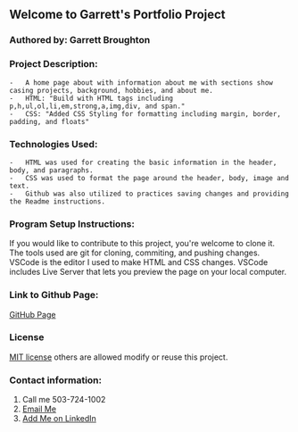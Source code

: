 ## Welcome to Garrett's Portfolio Project

### Authored by:  Garrett Broughton

### Project Description: 
    -   A home page about with information about me with sections show casing projects, background, hobbies, and about me.
    -   HTML: "Build with HTML tags including p,h,ul,ol,li,em,strong,a,img,div, and span."
    -   CSS: "Added CSS Styling for formatting including margin, border, padding, and floats"

### Technologies Used:
    -   HTML was used for creating the basic information in the header, body, and paragraphs.
    -   CSS was used to format the page around the header, body, image and text.
    -   Github was also utilized to practices saving changes and providing the Readme instructions.

### Program Setup Instructions: 
If you would like to contribute to this project, you're welcome to clone it. The tools used are git for cloning, commiting, and pushing changes. VSCode is the editor I used to make HTML and CSS changes. VSCode includes Live Server that lets you preview the page on your local computer.
    
### Link to Github Page: 
<a href="https://gbrough.github.io/portfolio/">GitHub Page</a>
    
### License 
[MIT license](https://opensource.org/licenses/MIT) others are allowed modify or reuse this project.

### Contact information: 
  <ol>
    <li>Call me 503-724-1002</li>
    <li><a href="mailto:gbrough@gmail.com">Email Me</a></li>
    <li><a href="https://www.linkedin.com/in/gbroughton/">Add Me on LinkedIn</a></li>
  </ol>
